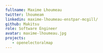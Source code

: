 ```yaml
---
fullname: Maxime Lhoumeau
twitter: lhoumeam
linkedin: maxime-lhoumeau-enstpar-mcgill/
github: Makitsu
role: Software Engineer
avatar: maxime-lhoumeau.jpg
projects:
   - openelectoralmap
---
```

